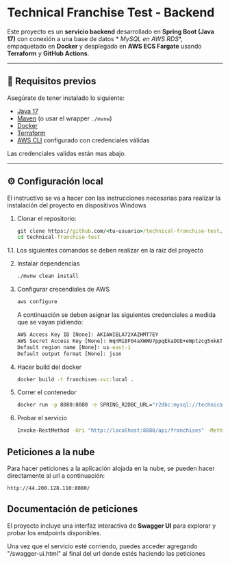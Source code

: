 # Technical Franchise Test - Backend

Este proyecto es un **servicio backend** desarrollado en **Spring Boot (Java 17)** con conexión a una base de datos *
*MySQL en AWS RDS**, empaquetado en **Docker** y desplegado en **AWS ECS Fargate** usando **Terraform** y **GitHub
Actions**.

---

## 🚀 Requisitos previos

Asegúrate de tener instalado lo siguiente:

- [Java 17](https://adoptium.net/)
- [Maven](https://maven.apache.org/) (o usar el wrapper `./mvnw`)
- [Docker](https://www.docker.com/)
- [Terraform](https://developer.hashicorp.com/terraform/downloads)
- [AWS CLI](https://docs.aws.amazon.com/cli/latest/userguide/getting-started-install.html) configurado con credenciales
  válidas

Las credenciales validas están mas abajo.

---

## ⚙️ Configuración local

El instructivo se va a hacer con las instrucciones necesarias para realizar la instalación del proyecto en dispositivos
Windows

1. Clonar el repositorio:

   ```cmd
   git clone https://github.com/<tu-usuario>/technical-franchise-test.git
   cd technical-franchise-test

1.1. Los siguientes comandos se deben realizar en la raiz del proyecto

2. Instalar dependencias

    ```cmd
    ./mvnw clean install

3. Configurar crecendiales de AWS

    ```cmd
   aws configure
   ```

   A continuación se deben asignar las siguientes credenciales a medida que se vayan pidiendo:

    ```cmd
    AWS Access Key ID [None]: AKIAWIELA72XAZHMT7EY
    AWS Secret Access Key [None]: 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
    Default region name [None]: us-east-1
    Default output format [None]: json
    ```

4. Hacer build del docker

    ```cmd
    docker build -t franchises-svc:local .
    ```

5. Correr el contenedor

    ```cmd
   docker run -p 8080:8080 -e SPRING_R2DBC_URL="r2dbc:mysql://technical-franchise-test.ceyqol1qxxxd.us-east-1.rds.amazonaws.com:3306/technical_test" -e SPRING_R2DBC_USERNAME="admin" -e SPRING_R2DBC_PASSWORD="19012030Abc" franchises-svc:local
    ```

6. Probar el servicio

   ```cmd
   Invoke-RestMethod -Uri "http://localhost:8080/api/franchises" -Method GET
   ```

## Peticiones a la nube

Para hacer peticiones a la aplicación alojada en la nube, se pueden hacer directamente al url a continuación:

   ```
   http://44.200.128.110:8080/
   ```

## Documentación de peticiones

El proyecto incluye una interfaz interactiva de **Swagger UI** para explorar y probar los endpoints disponibles.

Una vez que el servicio esté corriendo, puedes acceder agregando "/swagger-ui.html" al final del url donde estés
haciendo las peticiones